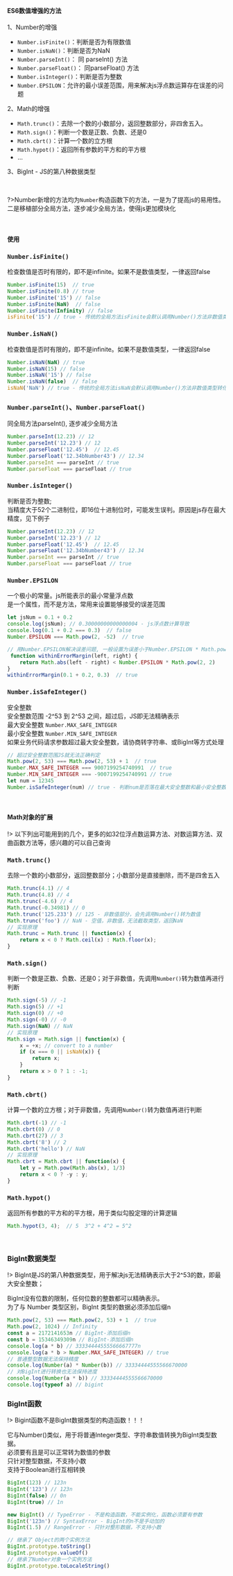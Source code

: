 #### ES6数值增强的方法

1、Number的增强
- `Number.isFinite()`：判断是否为有限数值
- `Number.isNaN()`：判断是否为NaN
- `Number.parseInt()`： 同 parseInt() 方法
- `Number.parseFloat()`： 同parseFloat() 方法
- `Number.isInteger()`：判断是否为整数
- `Number.EPSILON`：允许的最小误差范围，用来解决js浮点数运算存在误差的问题 <br>

2、Math的增强
- `Math.trunc()`：去除一个数的小数部分，返回整数部分，非四舍五入。
- `Math.sign()`：判断一个数是正数、负数、还是0
- `Math.cbrt()`：计算一个数的立方根
- `Math.hypot()`：返回所有参数的平方和的平方根
- ... <br>

3、BigInt - JS的第八种数据类型

<br>

?>Number新增的方法均为`Number`构造函数下的方法，一是为了提高js的易用性。二是移植部分全局方法，逐步减少全局方法，使得js更加模块化

&emsp;
#### 使用
### `Number.isFinite()`
检查数值是否时有限的，即不是infinite。如果不是数值类型，一律返回false
```javascript
Number.isFinite(15)  // true
Number.isFinite(0.8) // true
Number.isFinite('15') // false
Number.isFinite(NaN)  // false
Number.isFinite(Infinity) // false
isFinite('15') // true - 传统的全局方法isFinite会默认调用Number()方法非数值类型转化为数值再判断
```

### `Number.isNaN()`
检查数值是否时有限的，即不是infinite。如果不是数值类型，一律返回false
```javascript
Number.isNaN(NaN) // true
Number.isNaN(15) // false
Number.isNaN('15') // false
Number.isNaN(false)  // false
isNaN('NaN') // true - 传统的全局方法isNaN会默认调用Number()方法非数值类型转化为数值再判断
```

### `Number.parseInt()`、`Number.parseFloat()`
同全局方法parseInt(), 逐步减少全局方法
```javascript
Number.parseInt(12.23) // 12
Number.parseInt('12.23') // 12
Number.parseFloat('12.45')  // 12.45
Number.parseFloat('12.34bNumber43') // 12.34
Number.parseInt === parseInt // true
Number.parseFloat === parseFloat // true
```

### `Number.isInteger()`
判断是否为整数; <br>
当精度大于52个二进制位，即16位十进制位时，可能发生误判。原因是js存在最大精度，见下例子
```javascript
Number.parseInt(12.23) // 12
Number.parseInt('12.23') // 12
Number.parseFloat('12.45')  // 12.45
Number.parseFloat('12.34bNumber43') // 12.34
Number.parseInt === parseInt // true
Number.parseFloat === parseFloat // true
```


### `Number.EPSILON`
一个极小的常量。js所能表示的最小常量浮点数 <br>
是一个属性，而不是方法，常用来设置能够接受的误差范围
```javascript
let jsNum = 0.1 + 0.2
console.log(jsNum); // 0.30000000000000004 - js浮点数计算导致
console.log(0.1 + 0.2 === 0.3)  // false
Number.EPSILON === Math.pow(2, -52)  // true

// 用Number.EPSILON解决误差问题, 一般设置为误差小于Number.EPSILON * Math.pow(2, 2)即认为两个数相等
 function withinErrorMargin(left, right) {
    return Math.abs(left - right) < Number.EPSILON * Math.pow(2, 2)
}
withinErrorMargin(0.1 + 0.2, 0.3)  // true
```


### `Number.isSafeInteger()`
安全整数 <br>
安全整数范围 -2^53 到 2^53 之间，超过后，JS即无法精确表示 <br>
最大安全整数 `Number.MAX_SAFE_INTEGER` <br>
最小安全整数 `Number.MIN_SAFE_INTEGER` <br>
如果业务代码请求参数超过最大安全整数，请协商转字符串、或BigInt等方式处理 <br>
```javascript
// 超过安全整数范围JS就无法正确判定
Math.pow(2, 53) === Math.pow(2, 53) + 1  // true
Number.MAX_SAFE_INTEGER === 9007199254740991  // true
Number.MIN_SAFE_INTEGER === -9007199254740991 // true
let num = 12345
Number.isSafeInteger(num) // true - 判断num是否落在最大安全整数和最小安全整数之间
```
&emsp; <br>
#### Math对象的扩展
!> 以下列出可能用到的几个，更多的如32位浮点数运算方法、对数运算方法、双曲函数方法等，感兴趣的可以自己查询
### `Math.trunc()`
去除一个数的小数部分，返回整数部分；小数部分是直接删除，而不是四舍五入
```javascript
Math.trunc(4.1) // 4
Math.trunc(4.8) // 4
Math.trunc(-4.6) // 4
Math.trunc(-0.34981) // 0
Math.trunc('125.233') // 125 - 非数值部分，会先调用Number()转为数值
Math.trunc('foo') // NaN - 空值，非数值，无法截取类型，返回NaN
// 实现原理
Math.trunc = Math.trunc || function(x) {
    return x < 0 ? Math.ceil(x) : Math.floor(x);
}
```

### `Math.sign()`
判断一个数是正数、负数、还是0；对于非数值，先调用`Number()`转为数值再进行判断
```javascript
Math.sign(-5) // -1
Math.sign(5) // +1
Math.sign(0) // +0
Math.sign(-0) // -0
Math.sign(NaN) // NaN
// 实现原理
Math.sign = Math.sign || function(x) {
    x = +x; // convert to a number
    if (x === 0 || isNaN(x)) {
        return x;
    }
    return x > 0 ? 1 : -1;
}
```

### `Math.cbrt()`
计算一个数的立方根；对于非数值，先调用`Number()`转为数值再进行判断
```javascript
Math.cbrt(-1) // -1
Math.cbrt(0) // 0
Math.cbrt(27) // 3
Math.cbrt('8') // 2
Math.cbrt('hello') // NaN
// 实现原理
Math.cbrt = Math.cbrt || function(x) {
    let y = Math.pow(Math.abs(x), 1/3)
    return x < 0 ? -y : y;
}
```

### `Math.hypot()`
返回所有参数的平方和的平方根，用于类似勾股定理的计算逻辑
```javascript
Math.hypot(3, 4);  // 5  3^2 + 4^2 = 5^2
```

&emsp; <br>
### BigInt数据类型
!> BigInt是JS的第八种数据类型，用于解决js无法精确表示大于2^53的数，即最大安全整数；

BigInt没有位数的限制，任何位数的整数都可以精确表示。<br>
为了与 Number 类型区别，BigInt 类型的数据必须添加后缀n
```javascript
Math.pow(2, 53) === Math.pow(2, 53) + 1  // true
Math.pow(2, 1024) // Infinity
const a = 2172141653n // BigInt-添加后缀n
const b = 15346349309n // BigInt-添加后缀n
console.log(a * b) // 33334444555566667777n
console.log(a * b > Number.MAX_SAFE_INTEGER) // true
// 普通整型数据无法保持精度
console.log(Number(a) * Number(b)) // 33334444555566670000
// 对BigInt进行转换也无法保持进度
console.log(Number(a * b)) // 33334444555566670000
console.log(typeof a) // bigint
```

### BigInt函数
!> Bigint函数不是BigInt数据类型的构造函数！！！

它与Number()类似，用于将普通Integer类型、字符串数值转换为BigInt类型数据。 <br>
必须要有且是可以正常转为数值的参数 <br>
只针对整型数据，不支持小数 <br>
支持于Boolean进行互相转换
```javascript
BigInt(123) // 123n
BigInt('123') // 123n
BigInt(false) // 0n
BigInt(true) // 1n

new BigInt() // TypeError - 不是构造函数，不能实例化，函数必须要有参数
BigInt('123n') // SyntaxError - BigInt的n不是手动加的
BigInt(1.5) // RangeError - 只针对整形数据，不支持小数

// 继承了 Object的两个实例方法
BigInt.prototype.toString()
BigInt.prototype.valueOf()
// 继承了Number对象一个实例方法
BigInt.prototype.toLocaleString()
```
